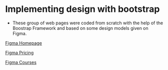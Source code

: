 # Implementing design with bootstrap
* These group of web pages were coded from scratch with the help of the Boostrap Framework and based on some design models given on Figma.

[Figma Homepage](https://www.figma.com/file/UeMJ3py4sxFdMFIKXu2Oys/Homepage?type=design&node-id=0-1&mode=design&t=1wEoRzpz7GoO7Qup-0)

[Figma Pricing](https://www.figma.com/file/vFm4gC4sU5BaAyVTNeXTqC/Pricing?type=design&node-id=0-1&mode=design&t=jMCWgxlheOvkDgek-0)

[Figma Courses](https://www.figma.com/file/NcQe66DMxNqEzte9oC1wT9/Courses?type=design&node-id=0-1&mode=design&t=GAobnLAxPQHYnCTX-0)